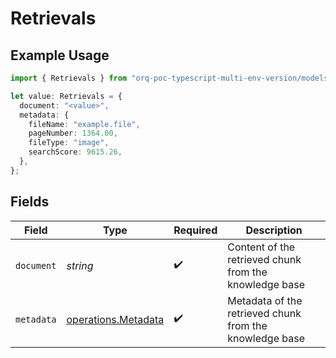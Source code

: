 # Retrievals

## Example Usage

```typescript
import { Retrievals } from "orq-poc-typescript-multi-env-version/models/operations";

let value: Retrievals = {
  document: "<value>",
  metadata: {
    fileName: "example.file",
    pageNumber: 1364.00,
    fileType: "image",
    searchScore: 9615.26,
  },
};
```

## Fields

| Field                                                      | Type                                                       | Required                                                   | Description                                                |
| ---------------------------------------------------------- | ---------------------------------------------------------- | ---------------------------------------------------------- | ---------------------------------------------------------- |
| `document`                                                 | *string*                                                   | :heavy_check_mark:                                         | Content of the retrieved chunk from the knowledge base     |
| `metadata`                                                 | [operations.Metadata](../../models/operations/metadata.md) | :heavy_check_mark:                                         | Metadata of the retrieved chunk from the knowledge base    |